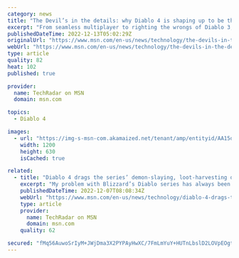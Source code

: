 ```yaml
---
category: news
title: "The Devil’s in the details: why Diablo 4 is shaping up to be the series' best yet"
excerpt: "From seamless multiplayer to righting the wrongs of Diablo 3, here’s how Blizzard is returning to the series’ bloody roots with Diablo 4."
publishedDateTime: 2022-12-13T05:02:29Z
originalUrl: "https://www.msn.com/en-us/news/technology/the-devils-in-the-details-why-diablo-4-is-shaping-up-to-be-the-series-best-yet/ar-AA15dYjh"
webUrl: "https://www.msn.com/en-us/news/technology/the-devils-in-the-details-why-diablo-4-is-shaping-up-to-be-the-series-best-yet/ar-AA15dYjh"
type: article
quality: 82
heat: 102
published: true

provider:
  name: TechRadar on MSN
  domain: msn.com

topics:
  - Diablo 4

images:
  - url: "https://img-s-msn-com.akamaized.net/tenant/amp/entityid/AA15dMnF.img?h=630&w=1200&m=6&q=60&o=t&l=f&f=jpg&x=502&y=289"
    width: 1200
    height: 630
    isCached: true

related:
  - title: "Diablo 4 drags the series’ demon-slaying, loot-harvesting delight into the 2020s"
    excerpt: "My problem with Blizzard’s Diablo series has always been that its cinematics and artwork depict an intriguing epic that its loot-loving gameplay never truly delivers. After playing ten hours of Diablo ..."
    publishedDateTime: 2022-12-07T08:08:34Z
    webUrl: "https://www.msn.com/en-us/news/technology/diablo-4-drags-the-series-demon-slaying-loot-harvesting-delight-into-the-2020s/ar-AA15110M"
    type: article
    provider:
      name: TechRadar on MSN
      domain: msn.com
    quality: 62

secured: "fMq56AuwoSrIyM+JWjDma3X2PYPAyHwXC/7FmLmYuY+HUTnLbslD2LOVpEOgtZ0HhrrpNGzl5O+6Oxe/XWKextj6+YIuOm5zHYIf7TwXKt/O0xAqHpEasJpH5PHQqi7ODQnUgquFN9xcWwsiIU6NectiTvwpK8D8tT38y6odohcsyCU50/UHjImzR+efWrEgNfTXBzpe4YgkQEzQnL8k86A3QF5Fy5jp+5PRZT7xTTYlIcP9wdL+1vKffjtFW+SyT9iwM92d35WD0aWCbXNFbkbevqEsO32tVFUcLTBP1tsyzUiKq7of/4ft6xbloTlqChZCtomGck7xEeRksyjBYCAn6wb2CGtOU/GOnA2EmTQ=;OmGi5f7K86Ei+YGJEfv8Vw=="
---
```


